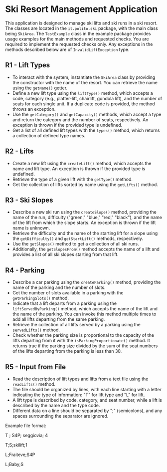 # Ski Resort Management Application

This application is designed to manage ski lifts and ski runs in a ski resort. The classes are located in the `it.polito.ski` package, with the main class being `SkiArea`. The `TestExample` class in the example package provides usage examples for the main methods and requested checks. You are required to implement the requested checks only. Any exceptions in the methods described below are of `InvalidLiftException` type.


## R1 - Lift Types

- To interact with the system, instantiate the `SkiArea` class by providing the constructor with the name of the resort. You can retrieve the name using the `getName()` getter.
- Define a new lift type using the `liftType()` method, which accepts a code, category (e.g., platter-lift, chairlift, gondola lift), and the number of seats for each single unit. If a duplicate code is provided, the method throws an exception.
- Use the `getCategory()` and `getCapacity()` methods, which accept a type and return the category and the number of seats, respectively. An exception is thrown if the provided type is undefined.
- Get a list of all defined lift types with the `types()` method, which returns a collection of defined type names.

## R2 - Lifts

- Create a new lift using the `createLift()` method, which accepts the name and lift type. An exception is thrown if the provided type is undefined.
- Retrieve the type of a given lift with the `getType()` method.
- Get the collection of lifts sorted by name using the `getLifts()` method.

## R3 - Ski Slopes

- Describe a new ski run using the `createSlope()` method, providing the name of the run, difficulty ("green," "blue," "red," "black"), and the name of the lift from which the slope starts. An exception is thrown if the lift name is unknown.
- Retrieve the difficulty and the name of the starting lift for a slope using the `getDifficulty()` and `getStartLift()` methods, respectively.
- Use the `getSlopes()` method to get a collection of all ski runs.
- Additionally, the `getSlopesFrom()` method accepts the name of a lift and provides a list of all ski slopes starting from that lift.

## R4 - Parking

- Describe a car parking using the `createParking()` method, providing the name of the parking and the number of slots.
- Get the number of slots available in a parking with the `getParkingSlots()` method.
- Indicate that a lift departs from a parking using the `liftServedByParking()` method, which accepts the name of the lift and the name of the parking. You can invoke this method multiple times to add all lifts departing from the same parking.
- Retrieve the collection of all lifts served by a parking using the `servedLifts()` method.
- Check whether the parking size is proportional to the capacity of the lifts departing from it with the `isParkingProportionate()` method. It returns true if the parking size divided by the sum of the seat numbers of the lifts departing from the parking is less than 30.

## R5 - Input from File

- Read the description of lift types and lifts from a text file using the `readLifts()` method.
- The file should be organized by lines, with each line starting with a letter indicating the type of information: "T" for lift type and "L" for lift.
- A lift type is described by code, category, and seat number, while a lift is described by the name and the type code.
- Different data on a line should be separated by ";" (semicolons), and any spaces surrounding the separator are ignored.

Example file format:

T ; S4P; seggiovia; 4

T;S;skilift;1

L;Fraiteve;S4P

L;Baby;S


